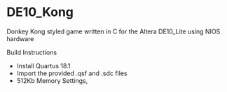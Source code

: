 # DE10_Kong
Donkey Kong styled game written in C for the Altera DE10_Lite using NIOS hardware

Build Instructions
- Install Quartus 18.1
- Import the provided .qsf and .sdc files
- 512Kb Memory Settings, 
